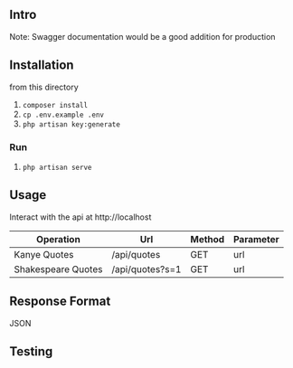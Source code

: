 ## Intro


Note: Swagger documentation would be a good addition for production

## Installation
from this directory
1. `composer install`
2. `cp .env.example .env`
3. `php artisan key:generate`

### Run
1. `php artisan serve`


## Usage
Interact with the api at http://localhost

| Operation             | Url             | Method | Parameter |
|-----------------------|-----------------|--------|-----------|
| Kanye Quotes          | /api/quotes     | GET    | url       |
| Shakespeare Quotes    | /api/quotes?s=1 | GET    | url       |

## Response Format
JSON

## Testing
